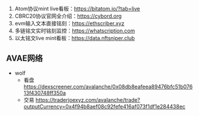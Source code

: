 1. Atom协议mint live看板：https://bitatom.io/?tab=live
2. CBRC20协议官网全介绍：https://cybord.org
3. evm输入文本直接铭刻：https://ethscriber.xyz
4. 多链铭文实时铭刻监控：https://whatscription.com
5. 以太铭文live mint看板：https://data.nftsniper.club


## AVAE网络
- wolf
    - 看盘 https://dexscreener.com/avalanche/0x08db8eafeea89476bfc51b07613f430748ff350a
    - 交易 https://traderjoexyz.com/avalanche/trade?outputCurrency=0x4f94b8aef08c92fefe416af073f1df1e284438ec